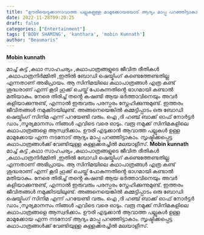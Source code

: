 ```yaml
---
title: "ഊരിയെടുക്കാനാവാത്ത പല്ലുകളുള്ള മാമുക്കോയയോട് ആദ്യം മാപ്പു പറഞ്ഞിട്ടാകാം കാന്താരയിലെ ബോഡി ഷെയ്മിങ്ങിനെ വിമർശിക്കാൻ"
date: 2022-11-28T09:20:25
draft: false
categories: ["Entertainment"]
tags: ['BODY SHAMING', 'kanthara', 'mobin Kunnath']
author: "Beaumaris"
---
```


<strong>Mobin kunnath</strong>

മാച്ച് കട്ട് ,കഥാ സാഹചര്യം ,കഥാപാത്രങ്ങളുടെ ജീവിത രീതികൾ ,കഥാപാത്രനിർമ്മിതി ,ഇതിൽ ബോഡി ഷെയ്മിംഗ് കണ്ടെത്തേണ്ടതില്ല എന്നതാണ് അഭിപ്രായം. ആ സിനിമയിലെ കഥാപാത്രങ്ങൾ എത്ര കണ്ട് ശുദ്ധരാണ് എന്ന് കൂടി ഹുക്ക് ചെയ്ത് പോകുന്നതിൻ്റെ ഭാഗമായി കണ്ടാൽ മതിയാകും. നേരെ തിരിച്ച് തൻ്റെ കഷണ്ടി ആയ ഭർത്താവിനെയും അവർ കളിയാക്കുന്നുണ്ട്, എന്നാൽ ഇരുവരും പരസ്പരം സ്നേഹിക്കുന്നുമുണ്ട്. ഇത്തരം ജീവിതങ്ങൾ നമുക്കിടയിലുണ്ട്. അങ്ങനെയെങ്കിൽ കമ്മട്ടിപ്പാടം ഒരു ബോഡി ഷെയ്മിംഗ് സിനിമ എന്ന് പറയേണ്ടി വരും. ഐ ,ദി ഹഞ്ച് ബാക്ക് ഓഫ് നോർട്ടർ ഡാം ,സൂര്യമാനസം നിങ്ങൾ എവിടെ വരെ ഓടും. വരൂ നമുക്ക് സിനിമകളിലെ കഥാപാത്രങ്ങളെ ആസ്വദിക്കാം. ഊരി എടുക്കാൻ ആവാത്ത പല്ലുകൾ ഉള്ള മാമുക്കോയ എന്ന നടനോട് ആദ്യം മാപ്പു പറഞ്ഞിട്ടാകാം. സൃഷ്ടിക്കപ്പെട്ട കഥാപാത്രങ്ങൾക്ക് വേണ്ടിയുള്ള കള്ളക്കരച്ചിൽ മലയാളീസ്.
**Mobin kunnath** മാച്ച് കട്ട് ,കഥാ സാഹചര്യം ,കഥാപാത്രങ്ങളുടെ ജീവിത രീതികൾ ,കഥാപാത്രനിർമ്മിതി ,ഇതിൽ ബോഡി ഷെയ്മിംഗ് കണ്ടെത്തേണ്ടതില്ല എന്നതാണ് അഭിപ്രായം. ആ സിനിമയിലെ കഥാപാത്രങ്ങൾ എത്ര കണ്ട് ശുദ്ധരാണ് എന്ന് കൂടി ഹുക്ക് ചെയ്ത് പോകുന്നതിൻ്റെ ഭാഗമായി കണ്ടാൽ മതിയാകും. നേരെ തിരിച്ച് തൻ്റെ കഷണ്ടി ആയ ഭർത്താവിനെയും അവർ കളിയാക്കുന്നുണ്ട്, എന്നാൽ ഇരുവരും പരസ്പരം സ്നേഹിക്കുന്നുമുണ്ട്. ഇത്തരം ജീവിതങ്ങൾ നമുക്കിടയിലുണ്ട്. അങ്ങനെയെങ്കിൽ കമ്മട്ടിപ്പാടം ഒരു ബോഡി ഷെയ്മിംഗ് സിനിമ എന്ന് പറയേണ്ടി വരും. ഐ ,ദി ഹഞ്ച് ബാക്ക് ഓഫ് നോർട്ടർ ഡാം ,സൂര്യമാനസം നിങ്ങൾ എവിടെ വരെ ഓടും. വരൂ നമുക്ക് സിനിമകളിലെ കഥാപാത്രങ്ങളെ ആസ്വദിക്കാം. ഊരി എടുക്കാൻ ആവാത്ത പല്ലുകൾ ഉള്ള മാമുക്കോയ എന്ന നടനോട് ആദ്യം മാപ്പു പറഞ്ഞിട്ടാകാം. സൃഷ്ടിക്കപ്പെട്ട കഥാപാത്രങ്ങൾക്ക് വേണ്ടിയുള്ള കള്ളക്കരച്ചിൽ മലയാളീസ്.
